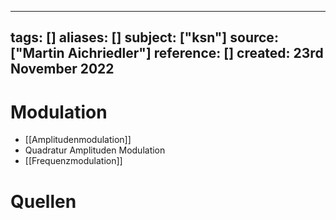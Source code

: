 
---
tags: []
aliases: []
subject: ["ksn"]
source: ["Martin Aichriedler"]
reference: []
created: 23rd November 2022
---

# Modulation
- [[Amplitudenmodulation]]
- Quadratur Amplituden Modulation
- [[Frequenzmodulation]]

# Quellen